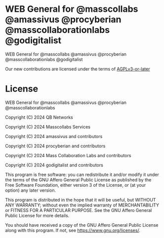 # WEB General for @masscollabs @amassivus @procyberian @masscollaborationlabs @godigitalist

WEB General for @masscollabs @amassivus @procyberian @masscollaborationlabs @godigitalist

Our new contributions are licensed under the terms of [AGPLv3-or-later](LICENSE)

# License

WEB General for @masscollabs @amassivus @procyberian @masscollaborationlabs

Copyright (C) 2024 QB Networks

Copyright (C) 2024 Masscollabs Services

Copyright (C) 2024 amassivus and contributors

Copyright (C) 2024 procyberian and contributors

Copyright (C) 2024 Mass Collaboration Labs and contributors

Copyright (C) 2024 godigitalist and contributors

This program is free software: you can redistribute it and/or modify
it under the terms of the GNU Affero General Public License as published
by the Free Software Foundation, either version 3 of the License, or
(at your option) any later version.

This program is distributed in the hope that it will be useful,
but WITHOUT ANY WARRANTY; without even the implied warranty of
MERCHANTABILITY or FITNESS FOR A PARTICULAR PURPOSE.  See the
GNU Affero General Public License for more details.

You should have received a copy of the GNU Affero General Public License
along with this program.  If not, see <https://www.gnu.org/licenses/>.
